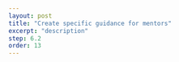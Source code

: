 ```yaml
---
layout: post
title: "Create specific guidance for mentors"
excerpt: "description"
step: 6.2
order: 13
---
```


